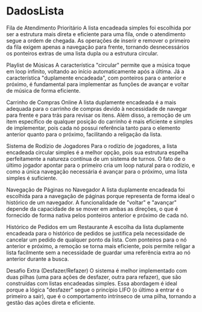 # DadosLista
Fila de Atendimento Prioritário
A lista encadeada simples foi escolhida por ser a estrutura mais direta e eficiente para uma fila, onde o atendimento segue a ordem de chegada. As operações de inserir e remover o primeiro da fila exigem apenas a navegação para frente, tornando desnecessários os ponteiros extras de uma lista dupla ou a estrutura circular.

Playlist de Músicas
 A característica "circular" permite que a música toque em loop infinito, voltando ao início automaticamente após a última. Já a característica "duplamente encadeada", com ponteiros para o anterior e próximo, é fundamental para implementar as funções de avançar e voltar de música de forma eficiente.

Carrinho de Compras Online
A lista duplamente encadeada é a mais adequada para o carrinho de compras devido à necessidade de navegar para frente e para trás para revisar os itens. Além disso, a remoção de um item específico de qualquer posição do carrinho é mais eficiente e simples de implementar, pois cada nó possui referência tanto para o elemento anterior quanto para o próximo, facilitando a religação da lista.

Sistema de Rodízio de Jogadores
Para o rodízio de jogadores, a lista encadeada circular simples é a melhor opção, pois sua estrutura espelha perfeitamente a natureza contínua de um sistema de turnos. O fato de o último jogador apontar para o primeiro cria um loop natural para o rodízio, e como a única navegação necessária é avançar para o próximo, uma lista simples é suficiente.

Navegação de Páginas no Navegador
A lista duplamente encadeada foi escolhida para a navegação de páginas porque representa de forma ideal o histórico de um navegador. A funcionalidade de "voltar" e "avançar" depende da capacidade de se mover em ambas as direções, o que é fornecido de forma nativa pelos ponteiros anterior e próximo de cada nó.

Histórico de Pedidos em um Restaurante
A escolha da lista duplamente encadeada para o histórico de pedidos se justifica pela necessidade de cancelar um pedido de qualquer ponto da lista. Com ponteiros para o nó anterior e próximo, a remoção se torna mais eficiente, pois permite religar a lista facilmente sem a necessidade de guardar uma referência extra ao nó anterior durante a busca.

Desafio Extra (Desfazer/Refazer)
O sistema é melhor implementado com duas pilhas (uma para ações de desfazer, outra para refazer), que são construídas com listas encadeadas simples. Essa abordagem é ideal porque a lógica "desfazer" segue o princípio LIFO (o último a entrar é o primeiro a sair), que é o comportamento intrínseco de uma pilha, tornando a gestão das ações direta e eficiente.